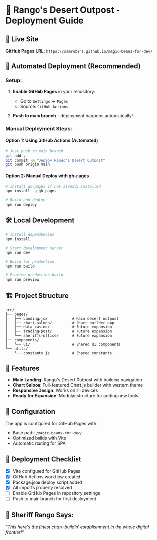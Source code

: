 # 🤠 Rango's Desert Outpost - Deployment Guide

## 🌵 Live Site
**GitHub Pages URL**: `https://samrobers.github.io/magic-beans-for-dev/`

## 🚀 Automated Deployment (Recommended)

### Setup:
1. **Enable GitHub Pages** in your repository:
   - Go to `Settings` → `Pages`
   - Source: `GitHub Actions`

2. **Push to main branch** - deployment happens automatically!

### Manual Deployment Steps:

#### Option 1: Using GitHub Actions (Automated)
```bash
# Just push to main branch
git add .
git commit -m "Deploy Rango's Desert Outpost"
git push origin main
```

#### Option 2: Manual Deploy with gh-pages
```bash
# Install gh-pages if not already installed
npm install -g gh-pages

# Build and deploy
npm run deploy
```

## 🛠️ Local Development

```bash
# Install dependencies
npm install

# Start development server
npm run dev

# Build for production
npm run build

# Preview production build
npm run preview
```

## 🏗️ Project Structure

```
src/
├── pages/
│   ├── Landing.jsx           # Main desert outpost
│   ├── chart-saloon/         # Chart builder app
│   ├── data-casino/          # Future expansion
│   ├── trading-post/         # Future expansion
│   └── sheriffs-office/      # Future expansion
├── components/
│   └── ui/                   # Shared UI components
└── utils/
    └── constants.js          # Shared constants
```

## 🌟 Features

- **Main Landing**: Rango's Desert Outpost with building navigation
- **Chart Saloon**: Full-featured Chart.js builder with western theme
- **Responsive Design**: Works on all devices
- **Ready for Expansion**: Modular structure for adding new tools

## 🔧 Configuration

The app is configured for GitHub Pages with:
- Base path: `/magic-beans-for-dev/`
- Optimized builds with Vite
- Automatic routing for SPA

## 🎯 Deployment Checklist

- [x] Vite configured for GitHub Pages
- [x] GitHub Actions workflow created
- [x] Package.json deploy script added
- [x] All imports properly resolved
- [ ] Enable GitHub Pages in repository settings
- [ ] Push to main branch for first deployment

## 🦎 Sheriff Rango Says:
*"This here's the finest chart-buildin' establishment in the whole digital frontier!"*